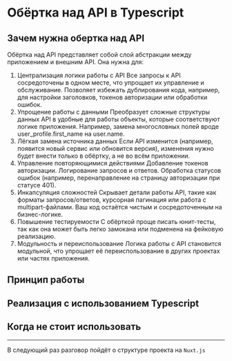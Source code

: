 # Обёртка над API в Typescript

## Зачем нужна обертка над API

Обёртка над API представляет собой слой абстракции между приложением и внешним API. Она нужна для:

1. Централизация логики работы с API
Все запросы к API сосредоточены в одном месте, что упрощает их управление и обслуживание.
Позволяет избежать дублирования кода, например, для настройки заголовков, токенов авторизации или обработки ошибок.
2. Упрощение работы с данными
Преобразует сложные структуры данных API в удобные для работы объекты, которые соответствуют логике приложения.
Например, замена многословных полей вроде user_profile.first_name на user.name.
3. Лёгкая замена источника данных
Если API изменится (например, появится новый сервис или обновится версия), изменения нужно будет внести только в обёртку, а не во всём приложении.
4. Управление повторяющимися действиями
Добавление токенов авторизации.
Логирование запросов и ответов.
Обработка статусов ошибок (например, перенаправление на страницу авторизации при статусе 401).
5. Инкапсуляция сложностей
Скрывает детали работы API, такие как форматы запросов/ответов, курсорная пагинация или работа с multipart-файлами.
Ваш код остаётся чистым и сосредоточенным на бизнес-логике.
6. Повышение тестируемости
С обёрткой проще писать юнит-тесты, так как она может быть легко замокана или подменена на фейковую реализацию.
7. Модульность и переиспользование
Логика работы с API становится модульной, что упрощает её переиспользование в других проектах или частях приложения.

## Принцип работы

## Реализация с использованием Typescript

## Когда не стоит использовать

---

В следующий раз разговор пойдёт о структуре проекта на `Nuxt.js`